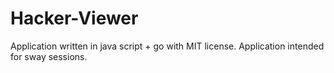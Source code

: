 # Hacker-Viewer
Application written in java script + go with MIT license. Application intended for sway sessions.
